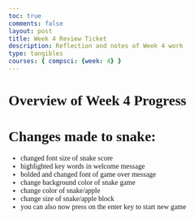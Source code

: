 ```yaml
---
toc: true
comments: false
layout: post
title: Week 4 Review Ticket
description: Reflection and notes of Week 4 work
type: tangibles
courses: { compsci: {week: 4} }
---
```

<span style="font-family: BEBAS NEUE;">

# **Overview of Week 4 Progress**

# Changes made to snake:
- changed font size of snake score
- highlighted key words in welcome message
- bolded and changed font of game over message
- change background color of snake game 
- change color of snake/apple
- change size of snake/apple block
- you can also now press on the enter key to start new game
</span>